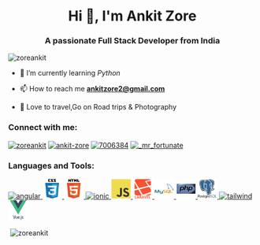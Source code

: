 <h1 align="center">Hi 👋, I'm Ankit Zore</h1>
<h3 align="center">A passionate Full Stack Developer from India</h3>

<p align="left"> <img src="https://komarev.com/ghpvc/?username=zoreankit&label=Profile%20views&color=0e75b6&style=flat" alt="zoreankit" /> </p>

- 🌱 I’m currently learning *Python*

- 📫 How to reach me **ankitzore2@gmail.com**

- 🎯 Love to travel,Go on Road trips & Photography

<h3 align="left">Connect with me:</h3>
<p align="left">
<a href="https://dev.to/zoreankit" target="blank"><img align="center" src="https://cdn.jsdelivr.net/npm/simple-icons@3.0.1/icons/dev-dot-to.svg" alt="zoreankit" height="30" width="40" /></a>
<a href="https://www.linkedin.com/in/ankit-zore-31a52a159" target="blank"><img align="center" src="https://raw.githubusercontent.com/rahuldkjain/github-profile-readme-generator/master/src/images/icons/Social/linked-in-alt.svg" alt="ankit-zore" height="30" width="40" /></a>
<a href="https://stackoverflow.com/users/7006384" target="blank"><img align="center" src="https://raw.githubusercontent.com/rahuldkjain/github-profile-readme-generator/master/src/images/icons/Social/stack-overflow.svg" alt="7006384" height="30" width="40" /></a>
<a href="https://instagram.com/_mr_fortunate" target="blank"><img align="center" src="https://raw.githubusercontent.com/rahuldkjain/github-profile-readme-generator/master/src/images/icons/Social/instagram.svg" alt="_mr_fortunate" height="30" width="40" /></a>
</p>

<h3 align="left">Languages and Tools:</h3>
<p align="left"> <a href="https://angular.io" target="_blank"> <img src="https://angular.io/assets/images/logos/angular/angular.svg" alt="angular" width="40" height="40"/> </a><a href="https://www.w3schools.com/css/" target="_blank"> <img src="https://raw.githubusercontent.com/devicons/devicon/master/icons/css3/css3-original-wordmark.svg" alt="css3" width="40" height="40"/> </a> <a href="https://www.w3.org/html/" target="_blank"> <img src="https://raw.githubusercontent.com/devicons/devicon/master/icons/html5/html5-original-wordmark.svg" alt="html5" width="40" height="40"/> </a> <a href="https://ionicframework.com" target="_blank"> <img src="https://upload.wikimedia.org/wikipedia/commons/d/d1/Ionic_Logo.svg" alt="ionic" width="40" height="40"/> </a> <a href="https://developer.mozilla.org/en-US/docs/Web/JavaScript" target="_blank"> <img src="https://raw.githubusercontent.com/devicons/devicon/master/icons/javascript/javascript-original.svg" alt="javascript" width="40" height="40"/> </a> <a href="https://laravel.com/" target="_blank"> <img src="https://raw.githubusercontent.com/devicons/devicon/master/icons/laravel/laravel-plain-wordmark.svg" alt="laravel" width="40" height="40"/> </a> <a href="https://www.mysql.com/" target="_blank"> <img src="https://raw.githubusercontent.com/devicons/devicon/master/icons/mysql/mysql-original-wordmark.svg" alt="mysql" width="40" height="40"/> </a> <a href="https://www.php.net" target="_blank"> <img src="https://raw.githubusercontent.com/devicons/devicon/master/icons/php/php-original.svg" alt="php" width="40" height="40"/> </a> <a href="https://www.postgresql.org" target="_blank"> <img src="https://raw.githubusercontent.com/devicons/devicon/master/icons/postgresql/postgresql-original-wordmark.svg" alt="postgresql" width="40" height="40"/> </a> <a href="https://tailwindcss.com/" target="_blank"> <img src="https://www.vectorlogo.zone/logos/tailwindcss/tailwindcss-icon.svg" alt="tailwind" width="40" height="40"/> </a> <a href="https://vuejs.org/" target="_blank"> <img src="https://raw.githubusercontent.com/devicons/devicon/master/icons/vuejs/vuejs-original-wordmark.svg" alt="vuejs" width="40" height="40"/> </a> </p>

<p>&nbsp;<img align="center" src="https://github-readme-stats.vercel.app/api?username=zoreankit&show_icons=true&locale=en" alt="zoreankit" /></p>

<!--[![trophy](https://github-profile-trophy.vercel.app/?username=ZoreAnkit&theme=onedark)](https://github.com/ZoreAnkit/github-profile-trophy) -->
